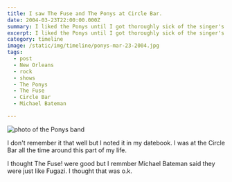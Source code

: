 ```yaml
---
title: I saw The Fuse and The Ponys at Circle Bar.
date: 2004-03-23T22:00:00.000Z
summary: I liked the Ponys until I got thoroughly sick of the singer's voice.
excerpt: I liked the Ponys until I got thoroughly sick of the singer's voice.
category: timeline
image: /static/img/timeline/ponys-mar-23-2004.jpg
tags:
  - post 
  - New Orleans
  - rock
  - shows
  - The Ponys
  - The Fuse
  - Circle Bar
  - Michael Bateman

---
```


![photo of the Ponys band](/static/img/timeline/ponys-mar-23-2004.jpg)

I don't remember it that well but I noted it in my datebook. I was at the Circle Bar all the time around this part of my life.

I thought The Fuse! were good but I remmber Michael Bateman said they were just like Fugazi. I thought that was o.k.